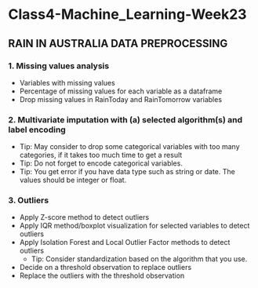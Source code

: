 # Class4-Machine_Learning-Week23


## RAIN IN AUSTRALIA DATA PREPROCESSING

### 1. Missing values analysis
*	Variables with missing values
*	Percentage of missing values for each variable as a dataframe
*	Drop missing values in RainToday and RainTomorrow variables

### 2. Multivariate imputation with (a) selected algorithm(s) and label encoding
*	Tip: May consider to drop some categorical variables with too many categories, if it takes too much time to get a result
*	Tip: Do not forget to encode categorical variables. 
*	Tip: You get error if you have data type such as string or date. The values should be integer or float.

### 3. Outliers
* Apply Z-score method to detect outliers
*	Apply IQR method/boxplot visualization for selected variables to detect outliers
*	Apply Isolation Forest and Local Outlier Factor methods to detect outliers
    *	Tip: Consider standardization based on the algorithm that you use.
*	Decide on a threshold observation to replace outliers
*	Replace the outliers with the threshold observation
